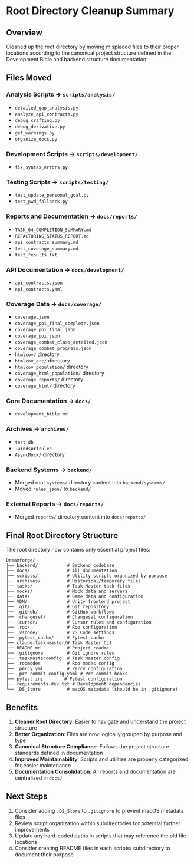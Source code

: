 # Root Directory Cleanup Summary

## Overview
Cleaned up the root directory by moving misplaced files to their proper locations according to the canonical project structure defined in the Development Bible and backend structure documentation.

## Files Moved

### Analysis Scripts → `scripts/analysis/`
- `detailed_gap_analysis.py`
- `analyze_api_contracts.py` 
- `debug_crafting.py`
- `debug_derivative.py`
- `get_warnings.py`
- `organize_docs.py`

### Development Scripts → `scripts/development/`
- `fix_syntax_errors.py`

### Testing Scripts → `scripts/testing/`
- `test_update_personal_goal.py`
- `test_pwd_fallback.py`

### Reports and Documentation → `docs/reports/`
- `TASK_64_COMPLETION_SUMMARY.md`
- `REFACTORING_STATUS_REPORT.md`
- `api_contracts_summary.md`
- `test_coverage_summary.md`
- `test_results.txt`

### API Documentation → `docs/development/`
- `api_contracts.json`
- `api_contracts.yaml`

### Coverage Data → `docs/coverage/`
- `coverage.json`
- `coverage_poi_final_complete.json`
- `coverage_poi_final.json`
- `coverage_poi.json`
- `coverage_combat_class_detailed.json`
- `coverage_combat_progress.json`
- `htmlcov/` directory
- `htmlcov_arc/` directory
- `htmlcov_population/` directory
- `coverage_html_population/` directory
- `coverage_reports/` directory
- `coverage_html/` directory

### Core Documentation → `docs/`
- `development_bible.md`

### Archives → `archives/`
- `test.db`
- `.windsurfrules`
- `AsyncMock/` directory

### Backend Systems → `backend/`
- Merged root `systems/` directory content into `backend/systems/`
- Moved `rules_json/` to `backend/`

### External Reports → `docs/reports/`
- Merged `reports/` directory content into `docs/reports/`

## Final Root Directory Structure

The root directory now contains only essential project files:

```
Dreamforge/
├── backend/           # Backend codebase
├── docs/              # All documentation
├── scripts/           # Utility scripts organized by purpose
├── archives/          # Historical/temporary files  
├── tasks/             # Task Master task files
├── mocks/             # Mock data and servers
├── data/              # Game data and configuration
├── VDM/               # Unity frontend project
├── .git/              # Git repository
├── .github/           # GitHub workflows
├── .changeset/        # Changeset configuration
├── .cursor/           # Cursor rules and configuration
├── .roo/              # Roo configuration
├── .vscode/           # VS Code settings
├── .pytest_cache/     # Pytest cache
├── claude-task-master/# Task Master CLI
├── README.md          # Project readme
├── .gitignore         # Git ignore rules
├── .taskmasterconfig  # Task Master config
├── .roomodes          # Roo modes config
├── .percy.yml         # Percy configuration
├── .pre-commit-config.yaml # Pre-commit hooks
├── pytest.ini        # Pytest configuration
├── requirements-dev.txt # Development dependencies
└── .DS_Store          # macOS metadata (should be in .gitignore)
```

## Benefits

1. **Cleaner Root Directory**: Easier to navigate and understand the project structure
2. **Better Organization**: Files are now logically grouped by purpose and type
3. **Canonical Structure Compliance**: Follows the project structure standards defined in documentation
4. **Improved Maintainability**: Scripts and utilities are properly categorized for easier maintenance
5. **Documentation Consolidation**: All reports and documentation are centralized in `docs/`

## Next Steps

1. Consider adding `.DS_Store` to `.gitignore` to prevent macOS metadata files
2. Review script organization within subdirectories for potential further improvements
3. Update any hard-coded paths in scripts that may reference the old file locations
4. Consider creating README files in each scripts/ subdirectory to document their purpose 
